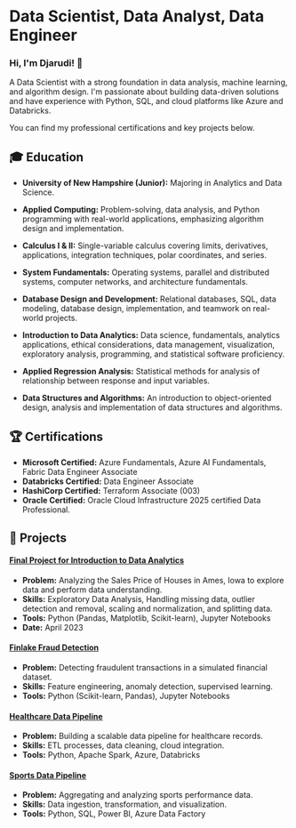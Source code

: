 # Data Scientist, Data Analyst, Data Engineer

### Hi, I'm Djarudi! 👋

A Data Scientist with a strong foundation in data analysis, machine learning, and algorithm design. I'm passionate about building data-driven solutions and have experience with Python, SQL, and cloud platforms like Azure and Databricks.

You can find my professional certifications and key projects below.

## 🎓 Education

- **University of New Hampshire (Junior):** Majoring in Analytics and Data Science.

- **Applied Computing:** Problem-solving, data analysis, and Python programming with real-world applications, emphasizing algorithm design and implementation.
- **Calculus I & II:** Single-variable calculus covering limits, derivatives, applications, integration techniques, polar coordinates, and series.
- **System Fundamentals:** Operating systems, parallel and distributed systems, computer networks, and architecture fundamentals.
- **Database Design and Development:** Relational databases, SQL, data modeling, database design, implementation, and teamwork on real-world projects.
- **Introduction to Data Analytics:** Data science, fundamentals, analytics applications, ethical considerations, data management, visualization, exploratory analysis, programming, and statistical software proficiency.
- **Applied Regression Analysis:** Statistical methods for analysis of relationship between response and input variables.
- **Data Structures and Algorithms:** An introduction to object-oriented design, analysis and implementation of data structures and algorithms.

## 🏆 Certifications

- **Microsoft Certified:** Azure Fundamentals, Azure AI Fundamentals, Fabric Data Engineer Associate
- **Databricks Certified:** Data Engineer Associate
- **HashiCorp Certified:** Terraform Associate (003)
- **Oracle Certified:** Oracle Cloud Infrastructure 2025 certified Data Professional.

## 🚀 Projects

#### [Final Project for Introduction to Data Analytics](https://github.com/DjarudiUmukunzi/final-project-intro-data-analytics)
- **Problem:** Analyzing the Sales Price of Houses in Ames, Iowa to explore data and perform data understanding.
- **Skills:** Exploratory Data Analysis, Handling missing data, outlier detection and removal, scaling and normalization, and splitting data.
- **Tools:** Python (Pandas, Matplotlib, Scikit-learn), Jupyter Notebooks
- **Date:** April 2023

#### [Finlake Fraud Detection](https://github.com/DjarudiUmukunzi/finlake-fraud-detection)
- **Problem:** Detecting fraudulent transactions in a simulated financial dataset.
- **Skills:** Feature engineering, anomaly detection, supervised learning.
- **Tools:** Python (Scikit-learn, Pandas), Jupyter Notebooks

#### [Healthcare Data Pipeline](https://github.com/DjarudiUmukunzi/healthcare-data-pipeline)
- **Problem:** Building a scalable data pipeline for healthcare records.
- **Skills:** ETL processes, data cleaning, cloud integration.
- **Tools:** Python, Apache Spark, Azure, Databricks

#### [Sports Data Pipeline](https://github.com/DjarudiUmukunzi/sports-data-pipeline)
- **Problem:** Aggregating and analyzing sports performance data.
- **Skills:** Data ingestion, transformation, and visualization.
- **Tools:** Python, SQL, Power BI, Azure Data Factory
